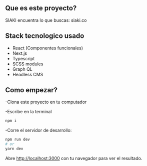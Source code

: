 ## Que es este proyecto?

SIAKI encuentra lo que buscas: siaki.co

## Stack tecnologico usado

- React (Componentes funcionales)
- Next.js
- Typescript
- SCSS modules
- Graph QL
- Headless CMS

## Como empezar?

-Clona este proyecto en tu computador

-Escribe en la terminal

```bash
npm i
```

-Corre el servidor de desarrollo:

```bash
npm run dev
# or
yarn dev
```

Abre [http://localhost:3000](http://localhost:3000) con tu navegador para ver el resultado.
